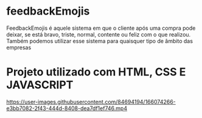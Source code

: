# feedbackEmojis
FeedbackEmojis é aquele  sistema em que o cliente após uma compra pode deixar, se está bravo, triste, normal, contente ou feliz com o que realizou. Também podemos utilizar esse sistema para quaisquer tipo de âmbito das empresas

# Projeto utilizado com HTML, CSS E JAVASCRIPT

https://user-images.githubusercontent.com/84694194/166074266-e3bb7082-2f43-444d-8408-dea7df1ef746.mp4

